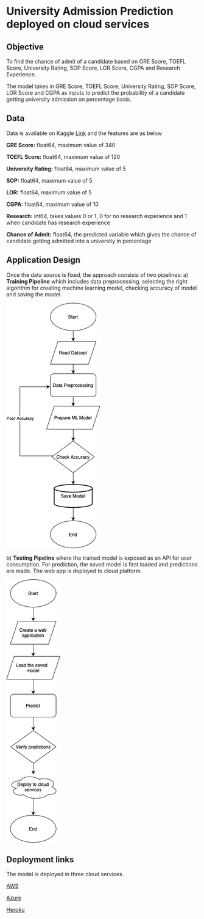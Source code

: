 
# University Admission Prediction deployed on cloud services
## Objective
To find the chance of admit of a candidate based on GRE Score, TOEFL Score, University Rating, SOP Score, LOR Score, CGPA and Research Experience.

The model takes in GRE Score, TOEFL Score, University Rating, SOP Score, LOR Score and CGPA as inputs to predict the probability of a candidate getting university admission on percentage basis. 


## Data
Data is available on Kaggle [Link](https://github.com/MarurSrikanta/LinearRegression-Deployment/tree/main/Data) and the features are as below

**GRE Score:** float64, maximum value of 340

**TOEFL Score:** float64, maximum value of 120

**University Rating:** float64, maximum value of 5

**SOP:** float64, maximum value of 5

**LOR:** float64, maximum value of 5

**CGPA:** float64, maximum value of 10

**Research:** int64, takes values 0 or 1, 0 for no research experience and 1 when candidate has research experience

**Chance of Admit:** float64, the predicted variable which gives the chance of candidate getting admitted into a university in percentage



## Application Design
Once the data source is fixed, the approach consists of two pipelines:
a) **Training Pipeline** which includes data preprocessing, selecting the right algorithm for creating machine learning model, checking accuracy of model and saving the model

![alt text](https://github.com/MarurSrikanta/LinearRegression-Deployment/blob/main/Images/Training_Pipeline.png)


b) **Testing Pipeline** where the trained model is exposed as an API for user consumption. For prediction, the saved model is first loaded and predictions are made. The web app is deployed to cloud platform.

![alt text](https://github.com/MarurSrikanta/LinearRegression-Deployment/blob/main/Images/Testing_Pipeline.png)

## Deployment links
The model is deployed in three cloud services.

[AWS](http://linearregressiondeploy-env.eba-9jdrquhj.eu-west-1.elasticbeanstalk.com)

[Azure](https://linearregression-deploy.azurewebsites.net)

[Heroku](https://linearregression-deploy.herokuapp.com)
